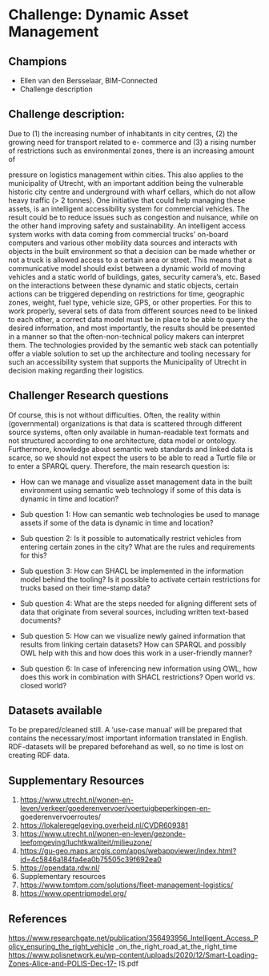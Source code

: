 # Challenge: Dynamic Asset Management
## Champions
- Ellen van den Bersselaar, BIM-Connected
- Challenge description

## Challenge description:
Due to (1) the increasing number of inhabitants in city centres, (2) the growing need for transport related to e-
commerce and (3) a rising number of restrictions such as environmental zones, there is an increasing amount of

pressure on logistics management within cities. This also applies to the municipality of Utrecht, with an
important addition being the vulnerable historic city centre and underground with wharf cellars, which do not
allow heavy traffic (> 2 tonnes). One initiative that could help managing these assets, is an intelligent accessibility
system for commercial vehicles. The result could be to reduce issues such as congestion and nuisance, while on
the other hand improving safety and sustainability.
An intelligent access system works with data coming from commercial trucks' on-board computers and various
other mobility data sources and interacts with objects in the built environment so that a decision can be made
whether or not a truck is allowed access to a certain area or street. This means that a communicative model
should exist between a dynamic world of moving vehicles and a static world of buildings, gates, security
camera’s, etc. Based on the interactions between these dynamic and static objects, certain actions can be
triggered depending on restrictions for time, geographic zones, weight, fuel type, vehicle size, GPS, or other
properties.
For this to work properly, several sets of data from different sources need to be linked to each other, a correct
data model must be in place to be able to query the desired information, and most importantly, the results
should be presented in a manner so that the often-non-technical policy makers can interpret them. The
technologies provided by the semantic web stack can potentially offer a viable solution to set up the architecture
and tooling necessary for such an accessibility system that supports the Municipality of Utrecht in decision
making regarding their logistics.
## Challenger Research questions
Of course, this is not without difficulties. Often, the reality within (governmental) organizations is that data is
scattered through different source systems, often only available in human-readable text formats and not
structured according to one architecture, data model or ontology. Furthermore, knowledge about semantic web
standards and linked data is scarce, so we should not expect the users to be able to read a Turtle file or to enter
a SPARQL query. Therefore, the main research question is:
- How can we manage and visualize asset management data in the built environment using semantic web
technology if some of this data is dynamic in time and location?

- Sub question 1: How can semantic web technologies be used to manage assets if some of the data is dynamic in
time and location?
- Sub question 2: Is it possible to automatically restrict vehicles from entering certain zones in the city? What are
the rules and requirements for this?
- Sub question 3: How can SHACL be implemented in the information model behind the tooling? Is it possible to
activate certain restrictions for trucks based on their time-stamp data?
- Sub question 4: What are the steps needed for aligning different sets of data that originate from several sources,
including written text-based documents?
- Sub question 5: How can we visualize newly gained information that results from linking certain datasets? How can SPARQL and possibly OWL help with this and how does this work in a user-friendly manner?
- Sub question 6: In case of inferencing new information using OWL, how does this work in combination with
SHACL restrictions? Open world vs. closed world?

## Datasets available
To be prepared/cleaned still. A ‘use-case manual’ will be prepared that contains the necessary/most important
information translated in English. RDF-datasets will be prepared beforehand as well, so no time is lost on creating
RDF data.

## Supplementary Resources
1. https://www.utrecht.nl/wonen-en-leven/verkeer/goederenvervoer/voertuigbeperkingen-en- goederenvervoerroutes/
2. https://lokaleregelgeving.overheid.nl/CVDR609381
3. https://www.utrecht.nl/wonen-en-leven/gezonde-leefomgeving/luchtkwaliteit/milieuzone/
4. https://gu-geo.maps.arcgis.com/apps/webappviewer/index.html?id=4c5846a184fa4ea0b75505c39f692ea0
5. https://opendata.rdw.nl/
6. Supplementary resources
7. https://www.tomtom.com/solutions/fleet-management-logistics/
8. https://www.opentripmodel.org/
## References
https://www.researchgate.net/publication/356493956_Intelligent_Access_Policy_ensuring_the_right_vehicle
_on_the_right_road_at_the_right_time
https://www.polisnetwork.eu/wp-content/uploads/2020/12/Smart-Loading-Zones-Alice-and-POLIS-Dec-17-
IS.pdf
